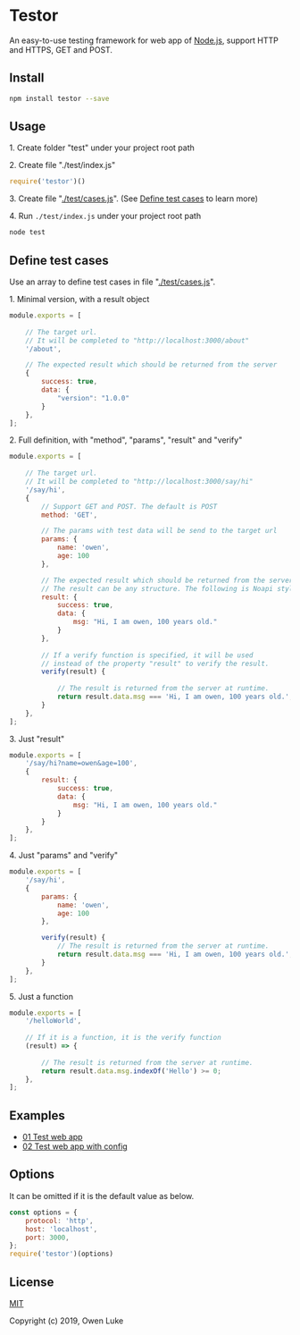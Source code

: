 
# Testor

An easy-to-use testing framework for web app of [Node.js](https://nodejs.org), support HTTP and HTTPS, GET and POST.


## Install

```sh
npm install testor --save
```

## Usage

1\. Create folder "test" under your project root path

2\. Create file "./test/index.js"

```js
require('testor')()
```

3\. Create file "[./test/cases.js](./examples/01-test-web-app/test/cases.js)". (See [Define test cases](#Define-test-cases) to learn more)

4\. Run `./test/index.js` under your project root path

```sh
node test
```

## Define test cases

Use an array to define test cases in file "[./test/cases.js](./examples/01-test-web-app/test/cases.js)".

1\. Minimal version, with a result object

```js
module.exports = [
    
    // The target url. 
    // It will be completed to "http://localhost:3000/about"
    '/about', 

    // The expected result which should be returned from the server
    {
        success: true,
        data: {
            "version": "1.0.0"
        }
    },
];
```

2\. Full definition, with "method", "params", "result" and "verify"

```js
module.exports = [
    
    // The target url. 
    // It will be completed to "http://localhost:3000/say/hi"
    '/say/hi',
    {
        // Support GET and POST. The default is POST
        method: 'GET', 

        // The params with test data will be send to the target url 
        params: { 
            name: 'owen',
            age: 100
        },

        // The expected result which should be returned from the server.
        // The result can be any structure. The following is Noapi style.
        result: {
            success: true,
            data: {
                msg: "Hi, I am owen, 100 years old."
            }
        },
        
        // If a verify function is specified, it will be used
        // instead of the property "result" to verify the result.
        verify(result) {
            
            // The result is returned from the server at runtime.
            return result.data.msg === 'Hi, I am owen, 100 years old.';
        }
    },    
];
```

3\. Just "result"

```js
module.exports = [
    '/say/hi?name=owen&age=100',
    {
        result: {
            success: true,
            data: {
                msg: "Hi, I am owen, 100 years old."
            }
        }
    },    
];
```

4\. Just "params" and "verify"

```js
module.exports = [
    '/say/hi',
    {
        params: {
            name: 'owen',
            age: 100
        },

        verify(result) {
            // The result is returned from the server at runtime.
            return result.data.msg === 'Hi, I am owen, 100 years old.';
        }
    },
];
```

5\. Just a function

```js
module.exports = [
    '/helloWorld',
    
    // If it is a function, it is the verify function
    (result) => {
    
        // The result is returned from the server at runtime.
        return result.data.msg.indexOf('Hello') >= 0;
    },
];
```

## Examples

* [01 Test web app](./examples/01-test-web-app)
* [02 Test web app with config](./examples/02-test-web-app-with-config)

## Options

It can be omitted if it is the default value as below.

```js
const options = {
    protocol: 'http',
    host: 'localhost',
    port: 3000,
};
require('testor')(options)
```

## License

[MIT](LICENSE)

Copyright (c) 2019, Owen Luke
